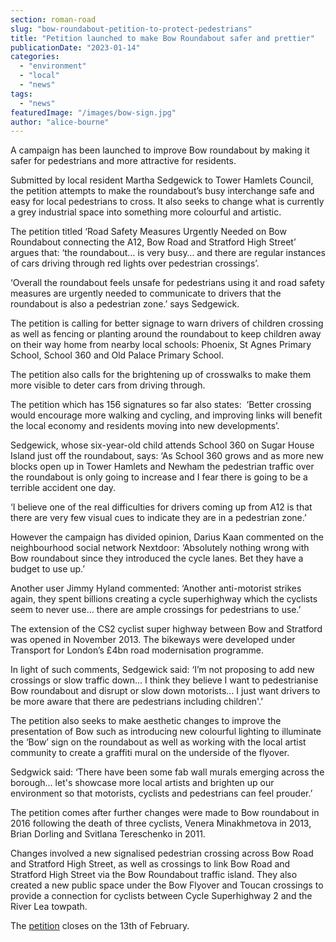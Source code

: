 ```yaml
---
section: roman-road
slug: "bow-roundabout-petition-to-protect-pedestrians"
title: "Petition launched to make Bow Roundabout safer and prettier"
publicationDate: "2023-01-14"
categories: 
  - "environment"
  - "local"
  - "news"
tags: 
  - "news"
featuredImage: "/images/bow-sign.jpg"
author: "alice-bourne"
---
```


A campaign has been launched to improve Bow roundabout by making it safer for pedestrians and more attractive for residents.

Submitted by local resident Martha Sedgewick to Tower Hamlets Council, the petition attempts to make the roundabout’s busy interchange safe and easy for local pedestrians to cross. It also seeks to change what is currently a grey industrial space into something more colourful and artistic.

The petition titled ‘Road Safety Measures Urgently Needed on Bow Roundabout connecting the A12, Bow Road and Stratford High Street’ argues that: ‘the roundabout… is very busy… and there are regular instances of cars driving through red lights over pedestrian crossings’. 

‘Overall the roundabout feels unsafe for pedestrians using it and road safety measures are urgently needed to communicate to drivers that the roundabout is also a pedestrian zone.’ says Sedgewick.

The petition is calling for better signage to warn drivers of children crossing as well as fencing or planting around the roundabout to keep children away on their way home from nearby local schools: Phoenix, St Agnes Primary School, School 360 and Old Palace Primary School. 

The petition also calls for the brightening up of crosswalks to make them more visible to deter cars from driving through. 

The petition which has 156 signatures so far also states:  ‘Better crossing would encourage more walking and cycling, and improving links will benefit the local economy and residents moving into new developments’.

Sedgewick, whose six-year-old child attends School 360 on Sugar House Island just off the roundabout, says: ‘As School 360 grows and as more new blocks open up in Tower Hamlets and Newham the pedestrian traffic over the roundabout is only going to increase and I fear there is going to be a terrible accident one day.

‘I believe one of the real difficulties for drivers coming up from A12 is that there are very few visual cues to indicate they are in a pedestrian zone.’

However the campaign has divided opinion, Darius Kaan commented on the neighbourhood social network Nextdoor: ‘Absolutely nothing wrong with Bow roundabout since they introduced the cycle lanes. Bet they have a budget to use up.’ 

Another user Jimmy Hyland commented: ‘Another anti-motorist strikes again, they spent billions creating a cycle superhighway which the cyclists seem to never use… there are ample crossings for pedestrians to use.’

The extension of the CS2 cyclist super highway between Bow and Stratford was opened in November 2013. The bikeways were developed under Transport for London’s £4bn road modernisation programme.

In light of such comments, Sedgewick said: ‘I’m not proposing to add new crossings or slow traffic down… I think they believe I want to pedestrianise Bow roundabout and disrupt or slow down motorists… I just want drivers to be more aware that there are pedestrians including children'.’ 

The petition also seeks to make aesthetic changes to improve the presentation of Bow such as introducing new colourful lighting to illuminate the ‘Bow’ sign on the roundabout as well as working with the local artist community to create a graffiti mural on the underside of the flyover.

Sedgwick said: ‘There have been some fab wall murals emerging across the borough… let's showcase more local artists and brighten up our environment so that motorists, cyclists and pedestrians can feel prouder.’

The petition comes after further changes were made to Bow roundabout in 2016 following the death of three cyclists, Venera Minakhmetova in 2013, Brian Dorling and Svitlana Tereschenko in 2011. 

Changes involved a new signalised pedestrian crossing across Bow Road and Stratford High Street, as well as crossings to link Bow Road and Stratford High Street via the Bow Roundabout traffic island. They also created a new public space under the Bow Flyover and Toucan crossings to provide a connection for cyclists between Cycle Superhighway 2 and the River Lea towpath.

The [petition](https://democracy.towerhamlets.gov.uk/mgEPetitionDisplay.aspx?ID=194&RPID=58129188&HPID=58129188) closes on the 13th of February.


